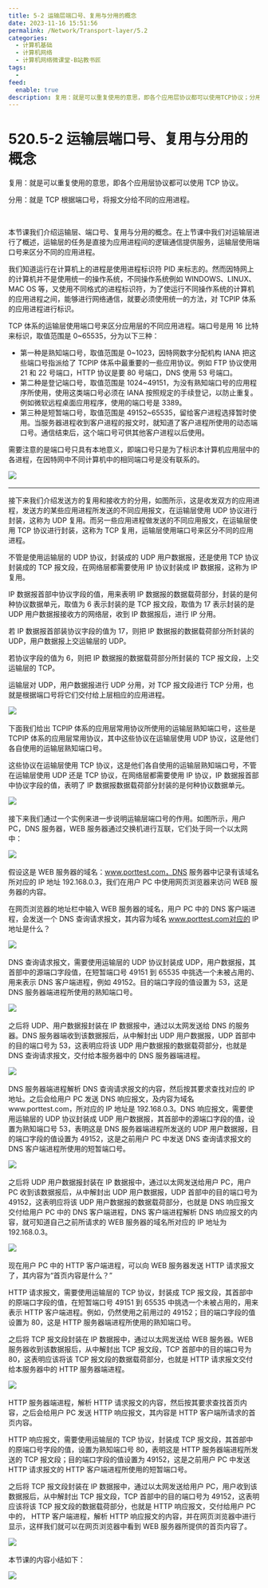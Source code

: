 ```yaml
---
title: 5-2 运输层端口号、复用与分用的概念
date: 2023-11-16 15:51:56
permalink: /Network/Transport-layer/5.2
categories:
  - 计算机基础
  - 计算机网络
  - 计算机网络微课堂-B站教书匠
tags:
  - 
feed:
  enable: true
description: 复用：就是可以重复使用的意思，即各个应用层协议都可以使用TCP协议；分用：就是TCP根据端口号，将报文分给不同的应用进程。
---
```


# 520.5-2 运输层端口号、复用与分用的概念

复用：就是可以重复使用的意思，即各个应用层协议都可以使用 TCP 协议。

分用：就是 TCP 根据端口号，将报文分给不同的应用进程。

‍<!-- more -->


本节课我们介绍运输层、端口号、复用与分用的概念。在上节课中我们对运输层进行了概述，运输层的任务是直接为应用进程间的逻辑通信提供服务，运输层使用端口号来区分不同的应用进程。

我们知道运行在计算机上的进程是使用进程标识符 PID 来标志的。然而因特网上的计算机并不是使用统一的操作系统，不同操作系统例如 WINDOWS、LINUX、MAC OS 等，又使用不同格式的进程标识符，为了使运行不同操作系统的计算机的应用进程之间，能够进行网络通信，就要必须使用统一的方法，对 TCPIP 体系的应用进程进行标识。

TCP 体系的运输层使用端口号来区分应用层的不同应用进程。端口号是用 16 比特来标识，取值范围是 0\~65535，分为以下三种：

* 第一种是熟知端口号，取值范围是 0\~1023，因特网数字分配机构 IANA 把这些端口号指派给了 TCPIP 体系中最重要的一些应用协议。例如 FTP 协议使用 21 和 22 号端口，HTTP 协议是要 80 号端口，DNS 使用 53 号端口。
* 第二种是登记端口号，取值范围是 1024\~49151，为没有熟知端口号的应用程序所使用，使用这类端口号必须在 IANA 按照规定的手续登记，以防止重复。例如微软远程桌面应用程序，使用的端口号是 3389。
* 第三种是短暂端口号，取值范围是 49152~65535，留给客户进程选择暂时使用。当服务器进程收到客户进程的报文时，就知道了客户进程所使用的动态端口号。通信结束后，这个端口号可供其他客户进程以后使用。

需要注意的是端口号只具有本地意义，即端口号只是为了标识本计算机应用层中的各进程，在因特网中不同计算机中的相同端口号是没有联系的。

​![](https://image.peterjxl.com/blog/image-20211218224317-ip0e0lf.png)​

---

接下来我们介绍发送方的复用和接收方的分用，如图所示，这是收发双方的应用进程，发送方的某些应用进程所发送的不同应用报文，在运输层使用 UDP 协议进行封装，这称为 UDP 复用。而另一些应用进程做发送的不同应用报文，在运输层使用 TCP 协议进行封装，这称为 TCP 复用，运输层使用端口号来区分不同的应用进程。

不管是使用运输层的 UDP 协议，封装成的 UDP 用户数据报，还是使用 TCP 协议封装成的 TCP 报文段，在网络层都需要使用 IP 协议封装成 IP 数据报，这称为 IP 复用。

IP 数据报首部中协议字段的值，用来表明 IP 数据报的数据载荷部分，封装的是何种协议数据单元，取值为 6 表示封装的是 TCP 报文段，取值为 17 表示封装的是 UDP 用户数据报接收方的网络层，收到 IP 数据报后，进行 IP 分用。

若 IP 数据报首部装协议字段的值为 17，则把 IP 数据报的数据载荷部分所封装的 UDP，用户数据报上交运输层的 UDP。

若协议字段的值为 6，则把 IP 数据报的数据载荷部分所封装的 TCP 报文段，上交运输层的 TCP。

运输层对 UDP，用户数据报进行 UDP 分用，对 TCP 报文段进行 TCP 分用，也就是根据端口号将它们交付给上层相应的应用进程。

​![](https://image.peterjxl.com/blog/image-20211219093916-xchqonz.png)​

下面我们给出 TCPIP 体系的应用层常用协议所使用的运输层熟知端口号，这些是 TCPIP 体系的应用层常用协议，其中这些协议在运输层使用 UDP 协议，这是他们各自使用的运输层熟知端口号。

这些协议在运输层使用 TCP 协议，这是他们各自使用的运输层熟知端口号，不管在运输层使用 UDP 还是 TCP 协议，在网络层都需要使用 IP 协议，IP 数据报首部中协议字段的值，表明了 IP 数据报数据载荷部分封装的是何种协议数据单元。

​![](https://image.peterjxl.com/blog/image-20211219094034-vozbveb.png)​

接下来我们通过一个实例来进一步说明运输层端口号的作用。如图所示，用户 PC，DNS 服务器，WEB 服务器通过交换机进行互联，它们处于同一个以太网中：

​![](https://image.peterjxl.com/blog/image-20240522214952-e6xn3ys.png)​

假设这是 WEB 服务器的域名：www.porttest.com，DNS 服务器中记录有该域名所对应的 IP 地址 192.168.0.3，我们在用户 PC 中使用网页浏览器来访问 WEB 服务器的内容。

在网页浏览器的地址栏中输入 WEB 服务器的域名，用户 PC 中的 DNS 客户端进程，会发送一个 DNS 查询请求报文，其内容为域名 www.porttest.com对应的 IP 地址是什么？

​![](https://image.peterjxl.com/blog/image-20240522215045-3kxl51y.png)​

DNS 查询请求报文，需要使用运输层的 UDP 协议封装成 UDP，用户数据报，其首部中的源端口字段值，在短暂端口号 49151 到 65535 中挑选一个未被占用的、用来表示 DNS 客户端进程，例如 49152。目的端口字段的值设置为 53，这是 DNS 服务器端进程所使用的熟知端口号。

​![](https://image.peterjxl.com/blog/image-20240522215145-83pjtmc.png)​

之后将 UDP、用户数据报封装在 IP 数据报中，通过以太网发送给 DNS 的服务器。DNS 服务器端收到该数据报后，从中解封出 UDP 用户数据报，UDP 首部中的目的端口号为 53，这表明应将该 UDP 用户数据报的数据载荷部分，也就是 DNS 查询请求报文，交付给本服务器中的 DNS 服务器端进程。

​![](https://image.peterjxl.com/blog/image-20240522215220-g3t2mb9.png)​

DNS 服务器端进程解析 DNS 查询请求报文的内容，然后按其要求查找对应的 IP 地址。之后会给用户 PC 发送 DNS 响应报文，及内容为域名www.porttest.com，所对应的 IP 地址是 192.168.0.3。DNS 响应报文，需要使用运输层的 UDP 协议封装成 UDP 用户数据报，其首部中的源端口字段的值，设置为熟知端口号 53，表明这是 DNS 服务器端进程所发送的 UDP 用户数据报，目的端口字段的值设置为 49152，这是之前用户 PC 中发送 DNS 查询请求报文的 DNS 客户端进程所使用的短暂端口号。

​![](https://image.peterjxl.com/blog/image-20240522215314-wlo8p42.png)​

之后将 UDP 用户数据报封装在 IP 数据报中，通过以太网发送给用户 PC，用户 PC 收到该数据报后，从中解封出 UDP 用户数据报，UDP 首部中的目的端口号为 49152，这表明应将该 UDP 用户数据报的数据载荷部分，也就是 DNS 响应报文交付给用户 PC 中的 DNS 客户端进程，DNS 客户端进程解析 DNS 响应报文的内容，就可知道自己之前所请求的 WEB 服务器的域名所对应的 IP 地址为 192.168.0.3。

​![](https://image.peterjxl.com/blog/image-20240522215357-8cta3rz.png)​

现在用户 PC 中的 HTTP 客户端进程，可以向 WEB 服务器发送 HTTP 请求报文了，其内容为“首页内容是什么？”

HTTP 请求报文，需要使用运输层的 TCP 协议，封装成 TCP 报文段，其首部中的原端口字段的值，在短暂端口号 49151 到 65535 中挑选一个未被占用的，用来表示 HTTP 客户端进程。例如，仍然使用之前用过的 49152；目的端口字段的值设置为 80，这是 HTTP 服务器端进程所使用的熟知端口号。

之后将 TCP 报文段封装在 IP 数据报中，通过以太网发送给 WEB 服务器。WEB 服务器收到该数据报后，从中解封出 TCP 报文段，TCP 首部中的目的端口号为 80，这表明应该将该 TCP 报文段的数据载荷部分，也就是 HTTP 请求报文交付给本服务器中的 HTTP 服务器端进程。

​![](https://image.peterjxl.com/blog/image-20240522215448-iltkq3x.png)​

HTTP 服务器端进程，解析 HTTP 请求报文的内容，然后按其要求查找首页内容，之后会给用户 PC 发送 HTTP 响应报文，其内容是 HTTP 客户端所请求的首页内容。

HTTP 响应报文，需要使用运输层的 TCP 协议，封装成 TCP 报文段，其首部中的原端口号字段的值，设置为熟知端口号 80，表明这是 HTTP 服务器端进程所发送的 TCP 报文段；目的端口字段的值设置为 49152，这是之前用户 PC 中发送 HTTP 请求报文的 HTTP 客户端进程所使用的短暂端口号。

之后将 TCP 报文段封装在 IP 数据报中，通过以太网发送给用户 PC，用户收到该数据报后，从中解封出 TCP 报文段，TCP 首部中的目的端口号为 49152，这表明应该将该 TCP 报文段的数据载荷部分，也就是 HTTP 响应报文，交付给用户 PC 中的， HTTP 客户端进程，解析 HTTP 响应报文的内容，并在网页浏览器中进行显示，这样我们就可以在网页浏览器中看到 WEB 服务器所提供的首页内容了。

​![](https://image.peterjxl.com/blog/image-20240522215556-l8v9e48.png)​

本节课的内容小结如下：

​![](https://image.peterjxl.com/blog/image-20211219094612-24c52vk.png)​

‍
